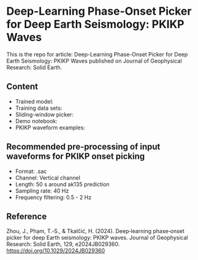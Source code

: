# Deep-Learning Phase-Onset Picker for Deep Earth Seismology: PKIKP Waves
This is the repo for article: Deep-Learning Phase-Onset Picker for Deep Earth Seismology: PKIKP Waves published on Journal of Geophysical Research: Solid Earth.

## Content
- Trained model:
- Training data sets:
- Sliding-window picker:
- Demo notebook:
- PKIKP waveform examples:

## Recommended pre-processing of input waveforms for PKIKP onset picking
- Format: .sac
- Channel: Vertical channel
- Length: 50 s around ak135 prediction
- Sampling rate: 40 Hz
- Frequency filtering: 0.5 - 2 Hz

## Reference
Zhou, J., Phạm, T.‐S., & Tkalčić, H. (2024). Deep‐learning phase‐onset picker for deep Earth seismology: PKIKP waves. Journal of Geophysical Research: Solid Earth, 129, e2024JB029360. https://doi.org/10.1029/2024JB029360

